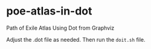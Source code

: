 # poe-atlas-in-dot

Path of Exile Atlas Using Dot from Graphviz

Adjust the .dot file as needed. Then run the `doit.sh` file.
